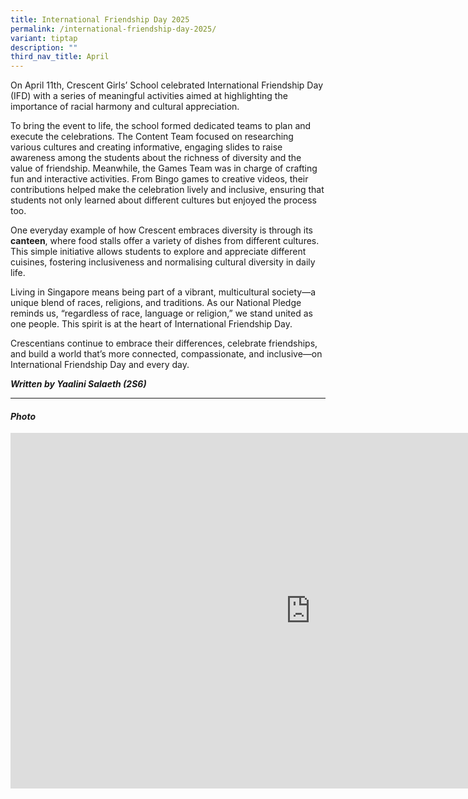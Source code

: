 ```yaml
---
title: International Friendship Day 2025
permalink: /international-friendship-day-2025/
variant: tiptap
description: ""
third_nav_title: April
---
```

<p>On April 11th, Crescent Girls’ School celebrated International Friendship
Day (IFD) with a series of meaningful activities aimed at highlighting
the importance of racial harmony and cultural appreciation.</p>
<p>To bring the event to life, the school formed dedicated teams to plan
and execute the celebrations. The Content Team focused on researching various
cultures and creating informative, engaging slides to raise awareness among
the students about the richness of diversity and the value of friendship.
Meanwhile, the Games Team was in charge of crafting fun and interactive
activities. From Bingo games to creative videos, their contributions helped
make the celebration lively and inclusive, ensuring that students not only
learned about different cultures but enjoyed the process too.</p>
<p>One everyday example of how Crescent embraces diversity is through its <strong>canteen</strong>,
where food stalls offer a variety of dishes from different cultures. This
simple initiative allows students to explore and appreciate different cuisines,
fostering inclusiveness and normalising cultural diversity in daily life.</p>
<p>Living in Singapore means being part of a vibrant, multicultural society—a
unique blend of races, religions, and traditions. As our National Pledge
reminds us, “regardless of race, language or religion,” we stand united
as one people. This spirit is at the heart of International Friendship
Day.</p>
<p>Crescentians continue to embrace their differences, celebrate friendships,
and build a world that’s more connected, compassionate, and inclusive—on
International Friendship Day and every day.</p>
<p></p>
<p><strong><em>Written by Yaalini Salaeth (2S6)</em></strong>
</p>
<hr>
<h4><strong><em>Photo</em></strong></h4>
<div class="iframe-wrapper">
<iframe height="569" width="960" allowfullscreen="true" frameborder="0" src="https://docs.google.com/presentation/d/e/2PACX-1vTHQfdPb0JLcM3wFaxCqTEiMQzoCZrfrTjbL9qs0XEcF1fqz3zW368JLBj8OCxJTsu1uyoYW1xp_AdE/pubembed?start=true&amp;loop=true&amp;delayms=3000"></iframe>
</div>
<p></p>